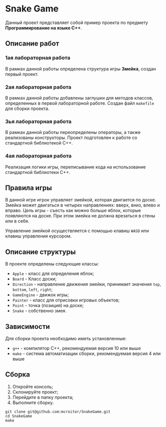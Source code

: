 # Snake Game

Данный проект представляет собой пример проекта по предмету __Программирование на языке С++__.

## Описание работ

### 1ая лабораторная работа

В рамках данной работы определена структура игры __Змейка__, создан первый проект.

### 2ая лабораторная работа

В рамках данной работы добавлены заглушки для методов классов, определенных в первой лабораторной работе. Создан файл `makefile` для сборки проекта.

### 3ья лабораторная работа

В рамках данной работы переопределены операторы, а также реализованы конструкторы. Проект подготовлен к работе со стандартной библиотекой С++.

### 4ая лабораторная работа

Реализация логики игры, переписывание кода на использование стандартной библиотеки С++.

## Правила игры

В данной игре игрок управляет змейкой, которая двигается по доске. Змейка может двигаться в четырех направлениях: вверх, вниз, влево и вправо. Цель игры - съесть как можно больше яблок, которые появляются на доске. При этом змейка не должна врезаться в стены или в себя.

Управление змейкой осуществляется с помощью клавиш `WASD` или клавиш управления курсором.

## Описание структуры

В проекте определены следующие классы:

* `Apple` - класс для определения яблок;
* `Board` - Класс доски;
* `Direction` - направление движения змейки, принимает значения `top`, `bottom`, `left`, `right`;
* `GameEngine` - движок игры;
* `Painter` - класс для отрисовки игровых объектов;
* `Point` - точка (позиция) на доске;
* `Snake` - собственно змея.

## Зависимости

Для сборки проекта необходимо иметь установленные:

* `g++` - компилятор С++, рекомендуемая версия 10 или выше
* `make` - система автоматизации сборки, рекомендуемая версия 4 или выше

## Сборка

1. Откройте консоль;
2. Склонируйте проект;
3. Перейдите в папку проекта;
4. Выполните сборку.

```shell
git clone git@github.com:mcroitor/SnakeGame.git
cd SnakeGame
make
```
